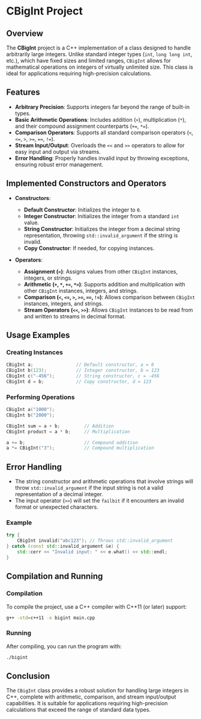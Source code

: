 # **CBigInt Project** 

## **Overview**

The **CBigInt** project is a C++ implementation of a class designed to handle arbitrarily large integers. Unlike standard integer types (`int`, `long long int`, etc.), which have fixed sizes and limited ranges, `CBigInt` allows for mathematical operations on integers of virtually unlimited size. This class is ideal for applications requiring high-precision calculations.

## **Features**

- **Arbitrary Precision**: Supports integers far beyond the range of built-in types.
- **Basic Arithmetic Operations**: Includes addition (`+`), multiplication (`*`), and their compound assignment counterparts (`+=`, `*=`).
- **Comparison Operators**: Supports all standard comparison operators (`<`, `<=`, `>`, `>=`, `==`, `!=`).
- **Stream Input/Output**: Overloads the `<<` and `>>` operators to allow for easy input and output via streams.
- **Error Handling**: Properly handles invalid input by throwing exceptions, ensuring robust error management.

## **Implemented Constructors and Operators**

- **Constructors**:
    - **Default Constructor**: Initializes the integer to `0`.
    - **Integer Constructor**: Initializes the integer from a standard `int` value.
    - **String Constructor**: Initializes the integer from a decimal string representation, throwing `std::invalid_argument` if the string is invalid.
    - **Copy Constructor**: If needed, for copying instances.

- **Operators**:
    - **Assignment (`=`)**: Assigns values from other `CBigInt` instances, integers, or strings.
    - **Arithmetic (`+`, `*`, `+=`, `*=`)**: Supports addition and multiplication with other `CBigInt` instances, integers, and strings.
    - **Comparison (`<`, `<=`, `>`, `>=`, `==`, `!=`)**: Allows comparison between `CBigInt` instances, integers, and strings.
    - **Stream Operators (`<<`, `>>`)**: Allows `CBigInt` instances to be read from and written to streams in decimal format.

## **Usage Examples**

### **Creating Instances**

```cpp
CBigInt a;                // Default constructor, a = 0
CBigInt b(123);           // Integer constructor, b = 123
CBigInt c("-456");        // String constructor, c = -456
CBigInt d = b;            // Copy constructor, d = 123
```
### **Performing Operations**
```cpp
CBigInt a("1000");
CBigInt b("2000");

CBigInt sum = a + b;         // Addition
CBigInt product = a * b;     // Multiplication

a += b;                      // Compound addition
a *= CBigInt("3");           // Compound multiplication
```
## **Error Handling**

- The string constructor and arithmetic operations that involve strings will throw `std::invalid_argument` if the input string is not a valid representation of a decimal integer.
- The input operator (`>>`) will set the `failbit` if it encounters an invalid format or unexpected characters.

### **Example**

```cpp
try {
    CBigInt invalid("abc123"); // Throws std::invalid_argument
} catch (const std::invalid_argument &e) {
    std::cerr << "Invalid input: " << e.what() << std::endl;
}
```

## **Compilation and Running**

### **Compilation**

To compile the project, use a C++ compiler with C++11 (or later) support:

```bash
g++ -std=c++11 -o bigint main.cpp
```

### Running
After compiling, you can run the program with:
```bash
./bigint
```

## **Conclusion**

The `CBigInt` class provides a robust solution for handling large integers in C++, complete with arithmetic, comparison, and stream input/output capabilities. It is suitable for applications requiring high-precision calculations that exceed the range of standard data types.


